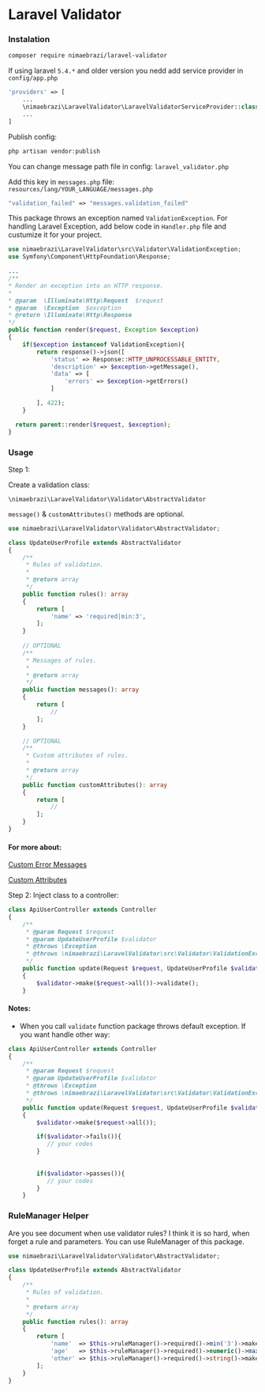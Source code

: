 # Laravel Validator

### Instalation
```sh
composer require nimaebrazi/laravel-validator
```

If using laravel <code>5.4.*</code> and older version you nedd add service provider in <code>config/app.php</code>

```php
'providers' => [
    ...
    \nimaebrazi\LaravelValidator\LaravelValidatorServiceProvider::class,
    ...
]
```

Publish config:
```php
php artisan vendor:publish
```
You can change message path file in config: <code>laravel_validator.php</code>

Add this key in <code>messages.php</code> file:
<code>resources/lang/YOUR_LANGUAGE/messages.php</code>
```php
"validation_failed" => "messages.validation_failed"
```

This package throws an exception named <code>ValidationException</code>. For handling Laravel Exception, add below code in <code>Handler.php</code> file and custumize it for your project.
```php
use nimaebrazi\LaravelValidator\src\Validator\ValidationException;
use Symfony\Component\HttpFoundation\Response;

...
/**
* Render an exception into an HTTP response.
*
* @param  \Illuminate\Http\Request  $request
* @param  \Exception  $exception
* @return \Illuminate\Http\Response
*/
public function render($request, Exception $exception)
{
    if($exception instanceof ValidationException){
        return response()->json([
            'status' => Response::HTTP_UNPROCESSABLE_ENTITY,
            'description' => $exception->getMessage(),
            'data' => [
                'errors' => $exception->getErrors()
            ]

        ], 422);
    }

  return parent::render($request, $exception);
}
```
    
### Usage

Step 1:

Create a validation class:

<code>\nimaebrazi\LaravelValidator\Validator\AbstractValidator</code>

<code>message()</code> & <code>customAttributes()</code> methods are optional.

```php
use nimaebrazi\LaravelValidator\Validator\AbstractValidator;

class UpdateUserProfile extends AbstractValidator
{
    /**
     * Rules of validation.
     *
     * @return array
     */
    public function rules(): array
    {
        return [
            'name' => 'required|min:3',
        ];
    }
    
    // OPTIONAL
    /**
     * Messages of rules.
     *
     * @return array
     */
    public function messages(): array
    {
        return [
            //
        ];
    }

    // OPTIONAL
    /**
     * Custom attributes of rules.
     *
     * @return array
     */
    public function customAttributes(): array
    {
        return [
            //
        ];
    }
}
```

#### For more about:

[Custom Error Messages](https://laravel.com/docs/5.7/validation#custom-error-messages)

[Custom Attributes](https://gilbitron.me/blog/laravel-custom-validation-attributes)

Step 2:
Inject class to a controller:

```php
class ApiUserController extends Controller
{
    /**
     * @param Request $request
     * @param UpdateUserProfile $validator
     * @throws \Exception
     * @throws \nimaebrazi\LaravelValidator\src\Validator\ValidationException
     */
    public function update(Request $request, UpdateUserProfile $validator)
    {
        $validator->make($request->all())->validate();
    }
```

#### Notes:
- When you call <code>validate</code> function package throws default exception. If you want handle other way:
```php
class ApiUserController extends Controller
{
    /**
     * @param Request $request
     * @param UpdateUserProfile $validator
     * @throws \Exception
     * @throws \nimaebrazi\LaravelValidator\src\Validator\ValidationException
     */
    public function update(Request $request, UpdateUserProfile $validator)
    {
        $validator->make($request->all());

        if($validator->fails()){
           // your codes
        }
        
        
        if($validator->passes()){
           // your codes
        }
    }
```

### RuleManager Helper

Are you see document when use validator rules? I think it is so hard, when forget a rule and parameters.
You can use RuleManager of this package.


```php
use nimaebrazi\LaravelValidator\Validator\AbstractValidator;

class UpdateUserProfile extends AbstractValidator
{
    /**
     * Rules of validation.
     *
     * @return array
     */
    public function rules(): array
    {
        return [
            'name'  => $this->ruleManager()->required()->min('3')->make(),
            'age'   => $this->ruleManager()->required()->numeric()->max('3')->min('0')->make(),
            'other' => $this->ruleManager()->required()->string()->make()        
        ];
    }
}
```
